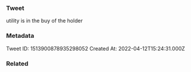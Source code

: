 ### Tweet
utility is in the buy of the holder

### Metadata
Tweet ID: 1513900878935298052
Created At: 2022-04-12T15:24:31.000Z

### Related

